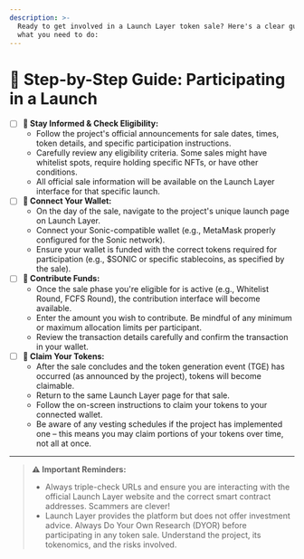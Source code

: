 ```yaml
---
description: >-
  Ready to get involved in a Launch Layer token sale? Here's a clear guide to
  what you need to do:
---
```


# 📖 Step-by-Step Guide: Participating in a Launch

* [ ] **📢 Stay Informed & Check Eligibility:**
  * Follow the project's official announcements for sale dates, times, token details, and specific participation instructions.
  * Carefully review any eligibility criteria. Some sales might have whitelist spots, require holding specific NFTs, or have other conditions.
  * All official sale information will be available on the Launch Layer interface for that specific launch.
* [ ] **🔗 Connect Your Wallet:**
  * On the day of the sale, navigate to the project's unique launch page on Launch Layer.
  * Connect your Sonic-compatible wallet (e.g., MetaMask properly configured for the Sonic network).
  * Ensure your wallet is funded with the correct tokens required for participation (e.g., $SONIC or specific stablecoins, as specified by the sale).
* [ ] **💸 Contribute Funds:**
  * Once the sale phase you're eligible for is active (e.g., Whitelist Round, FCFS Round), the contribution interface will become available.
  * Enter the amount you wish to contribute. Be mindful of any minimum or maximum allocation limits per participant.
  * Review the transaction details carefully and confirm the transaction in your wallet.
* [ ] **🎉 Claim Your Tokens:**
  * After the sale concludes and the token generation event (TGE) has occurred (as announced by the project), tokens will become claimable.
  * Return to the same Launch Layer page for that sale.
  * Follow the on-screen instructions to claim your tokens to your connected wallet.
  * Be aware of any vesting schedules if the project has implemented one – this means you may claim portions of your tokens over time, not all at once.

***

> **⚠️ Important Reminders:**
>
> * Always triple-check URLs and ensure you are interacting with the official Launch Layer website and the correct smart contract addresses. Scammers are clever!
> * Launch Layer provides the platform but does not offer investment advice. Always Do Your Own Research (DYOR) before participating in any token sale. Understand the project, its tokenomics, and the risks involved.
